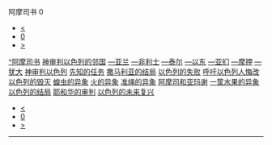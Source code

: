 ﻿





 阿摩司书 0




* [<](bible/GEN01.md)
* [0](bible/AMO.md)
* [>](bible/GEN01.md)



[^](bible/index.md)[阿摩司书](AMO01.htm#V0)
[神审判以色列的邻国](bible/AMO01.md#V2)
[—亚兰](bible/AMO01.md#V2)
[—非利士](bible/AMO01.md#V5)
[—泰尔](bible/AMO01.md#V8)
[—以东](bible/AMO01.md#V10)
[—亚扪](bible/AMO01.md#V12)
[—摩押](bible/AMO02.md#V0)
[—犹大](bible/AMO02.md#V3)
[神审判以色列](bible/AMO02.md#V5)
[先知的任务](bible/AMO03.md#V2)
[撒马利亚的结局](bible/AMO03.md#V8)
[以色列的失败](bible/AMO04.md#V3)
[呼吁以色列人悔改](bible/AMO05.md#V0)
[以色列的毁灭](bible/AMO06.md#V0)
[蝗虫的异象](bible/AMO07.md#V0)
[火的异象](bible/AMO07.md#V3)
[准绳的异象](bible/AMO07.md#V6)
[阿摩司和亚玛谢](bible/AMO07.md#V9)
[一筐水果的异象](bible/AMO08.md#V0)
[以色列的结局](bible/AMO08.md#V3)
[耶和华的审判](bible/AMO09.md#V0)
[以色列的未来复兴](bible/AMO09.md#V10)

* [<](bible/GEN01.md)
* [0](bible/AMO.md)
* [>](bible/GEN01.md)





---









